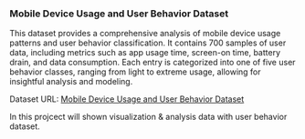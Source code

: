 ### Mobile Device Usage and User Behavior Dataset

This dataset provides a comprehensive analysis of mobile device usage patterns and user behavior classification. It contains 700 samples of user data, including metrics such as app usage time, screen-on time, battery drain, and data consumption. Each entry is categorized into one of five user behavior classes, ranging from light to extreme usage, allowing for insightful analysis and modeling.

Dataset URL: [Mobile Device Usage and User Behavior Dataset](https://www.kaggle.com/datasets/valakhorasani/mobile-device-usage-and-user-behavior-dataset/data)

In this projcect will shown visualization & analysis data with user behavior dataset.
